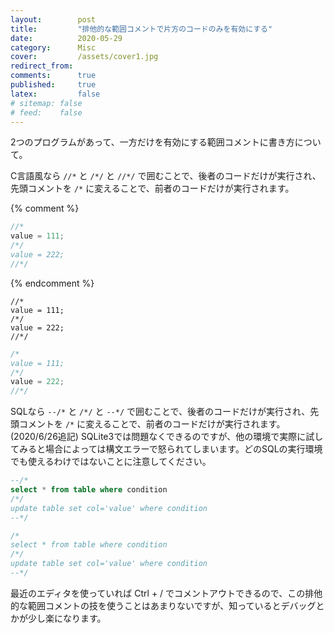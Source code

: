 ```yaml
---
layout:        post
title:         "排他的な範囲コメントで片方のコードのみを有効にする"
date:          2020-05-29
category:      Misc
cover:         /assets/cover1.jpg
redirect_from:
comments:      true
published:     true
latex:         false
# sitemap: false
# feed:    false
---
```


2つのプログラムがあって、一方だけを有効にする範囲コメントに書き方について。

C言語風なら `//*` と `/*/` と `//*/` で囲むことで、後者のコードだけが実行され、先頭コメントを `/*` に変えることで、前者のコードだけが実行されます。

{% comment %}
```c
//*
value = 111;
/*/
value = 222;
//*/
```
{% endcomment %}

<pre class="language-sql"><code class=""><span class="token comment">//*</span>
value <span class="token operator">=</span> <span class="token number">111</span><span class="token punctuation">;</span>
<span class="token comment">/*/
value = 222;
//*/</span>
</code></pre>

```c
/*
value = 111;
/*/
value = 222;
//*/
```

SQLなら `--/*` と `/*/` と `--*/` で囲むことで、後者のコードだけが実行され、先頭コメントを `/*` に変えることで、前者のコードだけが実行されます。
(2020/6/26追記) SQLite3では問題なくできるのですが、他の環境で実際に試してみると場合によっては構文エラーで怒られてしまいます。どのSQLの実行環境でも使えるわけではないことに注意してください。

```sql
--/*
select * from table where condition
/*/
update table set col='value' where condition
--*/
```

```sql
/*
select * from table where condition
/*/
update table set col='value' where condition
--*/
```

最近のエディタを使っていれば Ctrl + / でコメントアウトできるので、この排他的な範囲コメントの技を使うことはあまりないですが、知っているとデバッグとかが少し楽になります。
